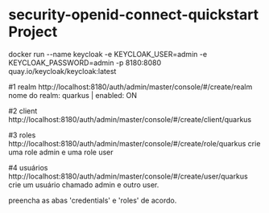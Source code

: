 # security-openid-connect-quickstart Project
docker run --name keycloak -e KEYCLOAK_USER=admin -e KEYCLOAK_PASSWORD=admin -p 8180:8080 quay.io/keycloak/keycloak:latest

#1 realm
http://localhost:8180/auth/admin/master/console/#/create/realm
nome do realm: quarkus | enabled: ON

#2 client
http://localhost:8180/auth/admin/master/console/#/create/client/quarkus

#3 roles
http://localhost:8180/auth/admin/master/console/#/create/role/quarkus
crie uma role admin e uma role user

#4 usuários
http://localhost:8180/auth/admin/master/console/#/create/user/quarkus
crie um usuário chamado admin e outro user.

preencha as abas 'credentials' e 'roles' de acordo.